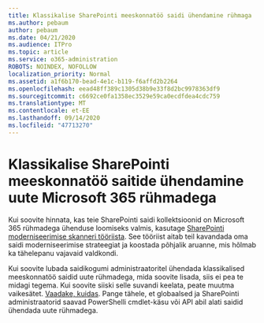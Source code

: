 ```yaml
---
title: Klassikalise SharePointi meeskonnatöö saidi ühendamine rühmaga
ms.author: pebaum
author: pebaum
ms.date: 04/21/2020
ms.audience: ITPro
ms.topic: article
ms.service: o365-administration
ROBOTS: NOINDEX, NOFOLLOW
localization_priority: Normal
ms.assetid: a1f6b170-bead-4e1c-b119-f6affd2b2264
ms.openlocfilehash: eead48ff389c1305d38b9e33f8d2bc9978363df9
ms.sourcegitcommit: c6692ce0fa1358ec3529e59ca0ecdfdea4cdc759
ms.translationtype: MT
ms.contentlocale: et-EE
ms.lasthandoff: 09/14/2020
ms.locfileid: "47713270"
---
```

# <a name="connect-classic-sharepoint-team-sites-to-new-microsoft-365-groups"></a>Klassikalise SharePointi meeskonnatöö saitide ühendamine uute Microsoft 365 rühmadega

Kui soovite hinnata, kas teie SharePointi saidi kollektsioonid on Microsoft 365 rühmadega ühenduse loomiseks valmis, kasutage [SharePointi moderniseerimise skanneri tööriista](https://go.microsoft.com/fwlink/?linkid=873066). See tööriist aitab teil kavandada oma saidi moderniseerimise strateegiat ja koostada põhjalik aruanne, mis hõlmab ka tähelepanu vajavaid valdkondi.
  
Kui soovite lubada saidikogumi administraatoritel ühendada klassikalised meeskonnatöö saidid uute rühmadega, mida soovite lisada, siis ei pea te midagi tegema. Kui soovite siiski selle suvandi keelata, peate muutma vaikesätet. [Vaadake, kuidas](https://go.microsoft.com/fwlink/?linkid=2004316). Pange tähele, et globaalsed ja SharePointi administraatorid saavad PowerShelli cmdlet-käsu või API abil alati saidid ühendada uute rühmadega.
  

